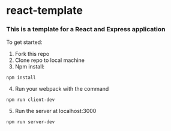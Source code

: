 # react-template

### This is a template for a React and Express application
To get started:
1. Fork this repo
2. Clone repo to local machine
3. Npm install:
```
npm install
``` 
4. Run your webpack with the command
```
npm run client-dev   
```
5. Run the server at localhost:3000
```
npm run server-dev
```

